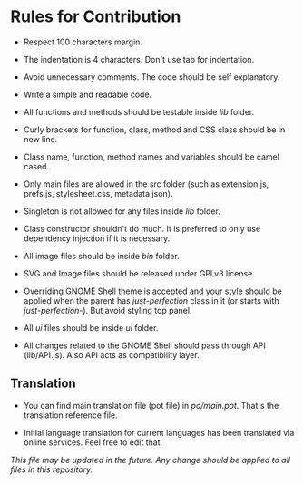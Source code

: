 # Rules for Contribution

- Respect 100 characters margin.

- The indentation is 4 characters. Don't use tab for indentation.

- Avoid unnecessary comments. The code should be self explanatory.

- Write a simple and readable code.

- All functions and methods should be testable inside *lib* folder.

- Curly brackets for function, class, method and CSS class should be in new line.

- Class name, function, method names and variables should be camel cased.

- Only main files are allowed in the src folder (such as extension.js, prefs.js, stylesheet.css, metadata.json).

- Singleton is not allowed for any files inside *lib* folder.

- Class constructor shouldn't do much. It is preferred to only use dependency injection if it is necessary.

- All image files should be inside *bin* folder.

- SVG and Image files should be released under GPLv3 license.

- Overriding GNOME Shell theme is accepted and your style should be applied when the parent has *just-perfection* class in it (or starts with *just-perfection-*). But avoid styling top panel.

- All *ui* files should be inside *ui* folder.

- All changes related to the GNOME Shell should pass through API (lib/API.js). Also API acts as compatibility layer.

## Translation

- You can find main translation file (pot file) in *po/main.pot*. That's the translation reference file.

- Initial language translation for current languages has been translated via online services. Feel free to edit that.

*This file may be updated in the future. Any change should be applied to all files in this repository.*
